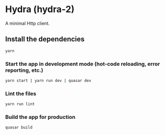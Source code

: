 # Hydra (hydra-2)

A minimal Http client.

## Install the dependencies
```bash
yarn
```

### Start the app in development mode (hot-code reloading, error reporting, etc.)
```bash
yarn start | yarn run dev | quasar dev
```

### Lint the files
```bash
yarn run lint
```

### Build the app for production
```bash
quasar build
```
